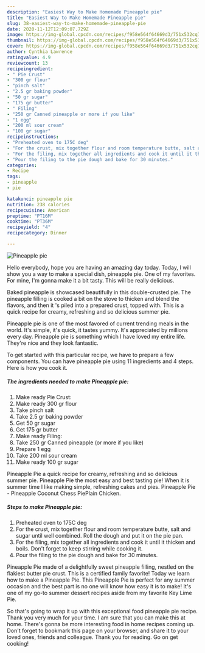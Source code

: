 ```yaml
---
description: "Easiest Way to Make Homemade Pineapple pie"
title: "Easiest Way to Make Homemade Pineapple pie"
slug: 38-easiest-way-to-make-homemade-pineapple-pie
date: 2020-11-12T12:09:07.729Z
image: https://img-global.cpcdn.com/recipes/f958e564f64669d3/751x532cq70/pineapple-pie-recipe-main-photo.jpg
thumbnail: https://img-global.cpcdn.com/recipes/f958e564f64669d3/751x532cq70/pineapple-pie-recipe-main-photo.jpg
cover: https://img-global.cpcdn.com/recipes/f958e564f64669d3/751x532cq70/pineapple-pie-recipe-main-photo.jpg
author: Cynthia Lawrence
ratingvalue: 4.9
reviewcount: 13
recipeingredient:
- " Pie Crust"
- "300 gr flour"
- "pinch salt"
- "2.5 gr baking powder"
- "50 gr sugar"
- "175 gr butter"
- " Filing"
- "250 gr Canned pineapple or more if you like"
- "1 egg"
- "200 ml sour cream"
- "100 gr sugar"
recipeinstructions:
- "Preheated oven to 175C deg"
- "For the crust, mix together flour and room temperature butte, salt and sugar until well combined. Roll the dough and put it on the pie pan."
- "For the filing, mix together all ingredients and cook it until it thicken and boils. Don&#39;t forget to keep stirring while cooking it."
- "Pour the filing to the pie dough and bake for 30 minutes."
categories:
- Recipe
tags:
- pineapple
- pie

katakunci: pineapple pie 
nutrition: 238 calories
recipecuisine: American
preptime: "PT16M"
cooktime: "PT36M"
recipeyield: "4"
recipecategory: Dinner

---
```



![Pineapple pie](https://img-global.cpcdn.com/recipes/f958e564f64669d3/751x532cq70/pineapple-pie-recipe-main-photo.jpg)

Hello everybody, hope you are having an amazing day today. Today, I will show you a way to make a special dish, pineapple pie. One of my favorites. For mine, I'm gonna make it a bit tasty. This will be really delicious.

Baked pineapple is showcased beautifully in this double-crusted pie. The pineapple filling is cooked a bit on the stove to thicken and blend the flavors, and then it &#39;s piled into a prepared crust, topped with. This is a quick recipe for creamy, refreshing and so delicious summer pie.

Pineapple pie is one of the most favored of current trending meals in the world. It's simple, it's quick, it tastes yummy. It's appreciated by millions every day. Pineapple pie is something which I have loved my entire life. They're nice and they look fantastic.


To get started with this particular recipe, we have to prepare a few components. You can have pineapple pie using 11 ingredients and 4 steps. Here is how you cook it.

<!--inarticleads1-->

##### The ingredients needed to make Pineapple pie:

1. Make ready  Pie Crust:
1. Make ready 300 gr flour
1. Take pinch salt
1. Take 2.5 gr baking powder
1. Get 50 gr sugar
1. Get 175 gr butter
1. Make ready  Filing:
1. Take 250 gr Canned pineapple (or more if you like)
1. Prepare 1 egg
1. Take 200 ml sour cream
1. Make ready 100 gr sugar


Pineapple Pie a quick recipe for creamy, refreshing and so delicious summer pie. Pineapple Pie the most easy and best tasting pie! When it is summer time I like making simple, refreshing cakes and pies. Pineapple Pie - Pineapple Coconut Chess PiePlain Chicken. 

<!--inarticleads2-->

##### Steps to make Pineapple pie:

1. Preheated oven to 175C deg
1. For the crust, mix together flour and room temperature butte, salt and sugar until well combined. Roll the dough and put it on the pie pan.
1. For the filing, mix together all ingredients and cook it until it thicken and boils. Don&#39;t forget to keep stirring while cooking it.
1. Pour the filing to the pie dough and bake for 30 minutes.


Pineapple Pie made of a delightfully sweet pineapple filling, nestled on the flakiest butter pie crust. This is a certified family favorite! Today we learn how to make a Pineapple Pie. This Pineapple Pie is perfect for any summer occasion and the best part is no one will know how easy it is to make! It&#39;s one of my go-to summer dessert recipes aside from my favorite Key Lime Pie. 

So that's going to wrap it up with this exceptional food pineapple pie recipe. Thank you very much for your time. I am sure that you can make this at home. There's gonna be more interesting food in home recipes coming up. Don't forget to bookmark this page on your browser, and share it to your loved ones, friends and colleague. Thank you for reading. Go on get cooking!
